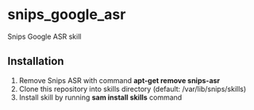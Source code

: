 # snips_google_asr
Snips Google ASR skill

## Installation
1. Remove Snips ASR with command **apt-get remove snips-asr**
2. Clone this repository into skills directory (default: /var/lib/snips/skills)
3. Install skill by running **sam install skills** command
